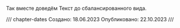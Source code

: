 Так вместе доведём Текст до сбалансированного вида.

/// chapter-dates
Создано: 18.06.2023 Опубликовано: 22.10.2023
///
